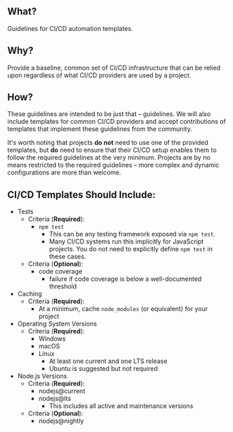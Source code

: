 ## What?
Guidelines for CI/CD automation templates.

## Why?
Provide a baseline, common set of CI/CD infrastructure that can be relied upon regardless of what CI/CD providers are used by a project.

## How?
These guidelines are intended to be just that – guidelines. We will also include templates for common CI/CD providers and accept contributions of templates that implement these guidelines from the community.

It's worth noting that projects **do not** need to use one of the provided templates, but **do** need to ensure that their CI/CD setup enables them to follow the required guidelines at the very minimum. Projects are by no means restricted to the required guidelines – more complex and dynamic configurations are more than welcome.

## CI/CD Templates Should Include:

- Tests
  - Criteria (**Required**):
    - `npm test`
      - This can be any testing framework exposed via `npm test`.
      - Many CI/CD systems run this implicitly for JavaScript projects. You do not need to explicitly define `npm test` in these cases.
  - Criteria (**Optional**):
    - code coverage
      - failure if code coverage is below a well-documented threshold
- Caching
  - Criteria (**Required**):
    - At a minimum, cache `node_modules` (or equivalent) for your project
- Operating System Versions
  - Criteria (**Required**):
    - Windows
    - macOS
    - Linux
      - At least one current and one LTS release
      - Ubuntu is suggested but not required
- Node.js Versions
  - Criteria (**Required**):
    - nodejs@current
    - nodejs@lts
      - This includes all active and maintenance versions
  - Criteria (**Optional**):
    - nodejs@nightly
